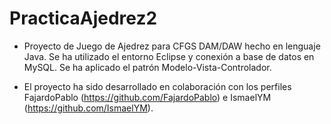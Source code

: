 # PracticaAjedrez2

- Proyecto de Juego de Ajedrez para CFGS DAM/DAW hecho en lenguaje Java. Se ha utilizado el entorno Eclipse y conexión a base de datos en MySQL. Se ha aplicado el patrón Modelo-Vista-Controlador.

- El proyecto ha sido desarrollado en colaboración con los perfiles FajardoPablo (https://github.com/FajardoPablo) e IsmaelYM (https://github.com/IsmaelYM).
